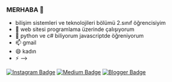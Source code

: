 ### MERHABA 👋

- bilişim sistemleri ve teknolojileri bölümü 2.sınıf öğrencisiyim 
- 🔭  web sitesi programlama üzerinde çalışıyorum
- 🌱  python ve c# biliyorum javascriptde öğreniyorum
- 📫  gmail
- 😄  kadın
- ⚡ 
-->

[![Instagram Badge](https://img.shields.io/badge/-Instagram-C13584?style=flat-quare&labelColor=C13584&logo=instagram&logoColor=white&link=link)](link) 
[![Medium Badge](https://img.shields.io/badge/-Medium-757575?style=flat-quare&labelColor=757575&logo=Medium&logoColor=white&link=link)](link) 
[![Blogger Badge](https://img.shields.io/badge/-Blogger-FF9800?style=flat-quare&labelColor=FF9800&logo=Blogger&logoColor=white&link=link)](link)
